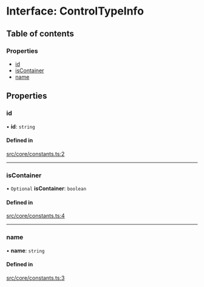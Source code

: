 # Interface: ControlTypeInfo

## Table of contents

### Properties

- [id](../wiki/ControlTypeInfo#id)
- [isContainer](../wiki/ControlTypeInfo#iscontainer)
- [name](../wiki/ControlTypeInfo#name)

## Properties

### id

• **id**: `string`

#### Defined in

[src/core/constants.ts:2](https://github.com/decisively-io/interview-sdk/blob/d46fabdc06b3374be895c52fe9624c00f5646b37/src/core/constants.ts#L2)

___

### isContainer

• `Optional` **isContainer**: `boolean`

#### Defined in

[src/core/constants.ts:4](https://github.com/decisively-io/interview-sdk/blob/d46fabdc06b3374be895c52fe9624c00f5646b37/src/core/constants.ts#L4)

___

### name

• **name**: `string`

#### Defined in

[src/core/constants.ts:3](https://github.com/decisively-io/interview-sdk/blob/d46fabdc06b3374be895c52fe9624c00f5646b37/src/core/constants.ts#L3)
